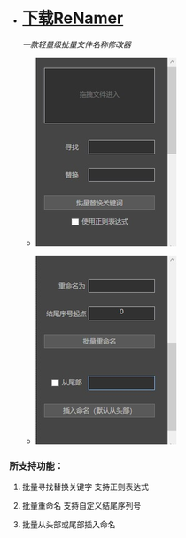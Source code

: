 - # [下载ReNamer](https://github.com/PMZeroSkyline/WPF_ReNamer/raw/master/ReNamer/ReNamer/bin/Release/ReNamer.exe)

  *一款轻量级批量文件名称修改器*

    - ![ReNamer](1.jpg)

    - ![ReNamer](2.jpg)

### 所支持功能：

  1. 批量寻找替换关键字 支持正则表达式

  2. 批量重命名 支持自定义结尾序列号

  3. 批量从头部或尾部插入命名
